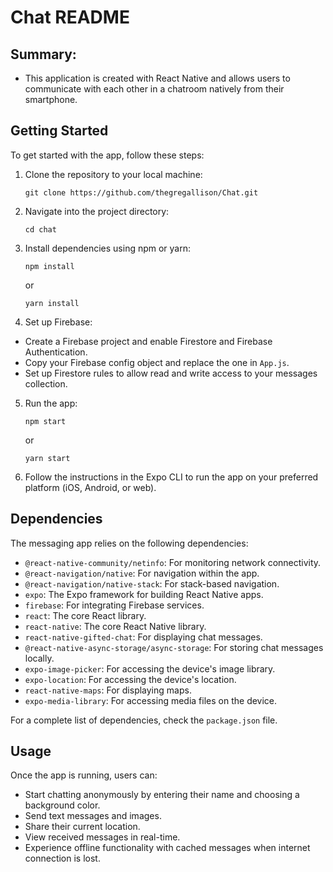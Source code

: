 # Chat README

## Summary:

- This application is created with React Native and allows users to communicate with each other in a chatroom natively from their smartphone.

## Getting Started

To get started with the app, follow these steps:

1. Clone the repository to your local machine:

   `git clone https://github.com/thegregallison/Chat.git`

2. Navigate into the project directory:

   `cd chat`

3. Install dependencies using npm or yarn:

   `npm install`

   or

   `yarn install`

4. Set up Firebase:

- Create a Firebase project and enable Firestore and Firebase Authentication.
- Copy your Firebase config object and replace the one in `App.js`.
- Set up Firestore rules to allow read and write access to your messages collection.

5. Run the app:

   `npm start`

   or

   `yarn start`

6. Follow the instructions in the Expo CLI to run the app on your preferred platform (iOS, Android, or web).

## Dependencies

The messaging app relies on the following dependencies:

- `@react-native-community/netinfo`: For monitoring network connectivity.
- `@react-navigation/native`: For navigation within the app.
- `@react-navigation/native-stack`: For stack-based navigation.
- `expo`: The Expo framework for building React Native apps.
- `firebase`: For integrating Firebase services.
- `react`: The core React library.
- `react-native`: The core React Native library.
- `react-native-gifted-chat`: For displaying chat messages.
- `@react-native-async-storage/async-storage`: For storing chat messages locally.
- `expo-image-picker`: For accessing the device's image library.
- `expo-location`: For accessing the device's location.
- `react-native-maps`: For displaying maps.
- `expo-media-library`: For accessing media files on the device.

For a complete list of dependencies, check the `package.json` file.

## Usage

Once the app is running, users can:

- Start chatting anonymously by entering their name and choosing a background color.
- Send text messages and images.
- Share their current location.
- View received messages in real-time.
- Experience offline functionality with cached messages when internet connection is lost.
